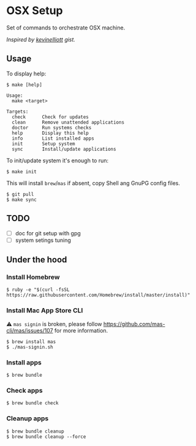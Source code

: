 # OSX Setup

Set of commands to orchestrate OSX machine.

*Inspired by [kevinelliott](https://gist.github.com/kevinelliott/7a152c556a83b322e0a8cd2df128235c/) gist.*

## Usage

To display help:

```shell
$ make [help]

Usage:
  make <target>

Targets:
  check      Check for updates
  clean      Remove unattended applications
  doctor     Run systems checks
  help       Display this help
  info       List installed apps
  init       Setup system
  sync       Install/update applications
```

To init/update system it's enough to run:

```shell
$ make init
```

This will install `brew`/`mas` if absent, copy Shell ang GnuPG config files.

```shell
$ git pull
$ make sync
```

## TODO

- [ ] doc for git setup with gpg
- [ ] system setings tuning

## Under the hood

### Install Homebrew

```shell
$ ruby -e "$(curl -fsSL https://raw.githubusercontent.com/Homebrew/install/master/install)"
```

### Install Mac App Store CLI

⚠️  `mas signin` is broken, please follow https://github.com/mas-cli/mas/issues/107 for more information. 

```shell
$ brew install mas
$ ./mas-signin.sh
```

### Install apps

```shell
$ brew bundle
```

### Check apps

```shell
$ brew bundle check
```

### Cleanup apps

```shell
$ brew bundle cleanup
$ brew bundle cleanup --force
```